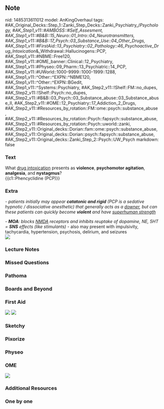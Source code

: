 ## Note
nid: 1485313611012
model: AnKingOverhaul
tags: #AK_Original_Decks::Step_1::Zanki_Step_Decks::Zanki_Psychiatry_/_Psychology, #AK_Step1_v11::#AMBOSS::#Self_Assesment, #AK_Step1_v11::#B&B::15_Neuro::01_Intro::04_Neurotransmitters, #AK_Step1_v11::#B&B::17_Psych::03_Substance_Use::04_Other_Drugs, #AK_Step1_v11::#FirstAid::13_Psychiatry::02_Pathology::46_Psychoactive_Drug_Intoxication_&_Withdrawal::Hallucinogens::PCP, #AK_Step1_v11::#NBME::Free120, #AK_Step1_v11::#OME_banner::Clinical::12_Psychiatry, #AK_Step1_v11::#Physeo::09_Pharm::13_Psychiatric::14_PCP, #AK_Step1_v11::#UWorld::1000-9999::1000-1999::1288, #AK_Step1_v11::^Other::^EXPN::^NBME120, #AK_Step1_v11::^Other::^EXPN::BGedit, #AK_Step1_v11::^Systems::Psychiatry, #AK_Step2_v11::!Shelf::FM::no_dupes, #AK_Step2_v11::!Shelf::Psych::no_dupes, #AK_Step2_v11::#B&B::03_Psych::03_Substance_abuse::03_Substance_abuse_II, #AK_Step2_v11::#OME::12_Psychiatry::17_Addiction_2_Drugs, #AK_Step2_v11::#Resources_by_rotation::FM::ome::psych::substance_abuse, #AK_Step2_v11::#Resources_by_rotation::Psych::fapsych::substance_abuse, #AK_Step2_v11::#Resources_by_rotation::Psych::uworld::zanki, #AK_Step2_v11::Original_decks::Dorian::fam::ome::psych::substance_abuse, #AK_Step2_v11::Original_decks::Dorian::psych::fapsych::substance_abuse, #AK_Step2_v11::Original_decks::Zanki_Step_2::Psych::UW_Psych
markdown: false

### Text
<div>
  <div>
    What <u>drug intoxication</u> presents as <b>violence</b>,
    <b>psychomotor agitation</b>, <b>analgesia</b>, and
    <b>nystagmus</b>?
  </div>
  <div>
    {{c1::Phencyclidine (PCP)}}
  </div>
</div>

### Extra
<i>- patients initially may appear <b>catatonic and rigid</b> (PCP
is a sedative hypnotic / dissociative anesthetic) that generally
acts as a <u>downer</u>, but can these patients can quickly become
<b>violent</b> and have <u>superhuman strength</u></i>
<div>
  <i>- <b>MOA</b>: blocks <u>NMDA</u> receptors and inhibits
  reuptake of dopamine, NE, 5HT = <b>SNS</b> effects (like
  stimulants)</i> - also may present with impulsivity, tachycardia,
  hypertension, psychosis, delirium, and seizures
  <div>
    <i><img src="paste-1767293142958081.jpg" class="resizer"></i>
  </div>
</div>

### Lecture Notes


### Missed Questions


### Pathoma


### Boards and Beyond


### First Aid
<img src="tmp4Y2zwX.png"> <img src="tmpXGtqXi.png">

### Sketchy


### Pixorize


### Physeo


### OME
<div class="ome-widget">
  <a href=
  "https://onlinemeded.org/spa/psychiatry?ref=anki"><img src=
  "_OME_AnkiFlashcards_Topic_4.png"></a>
</div>

### Additional Resources


### One by one

